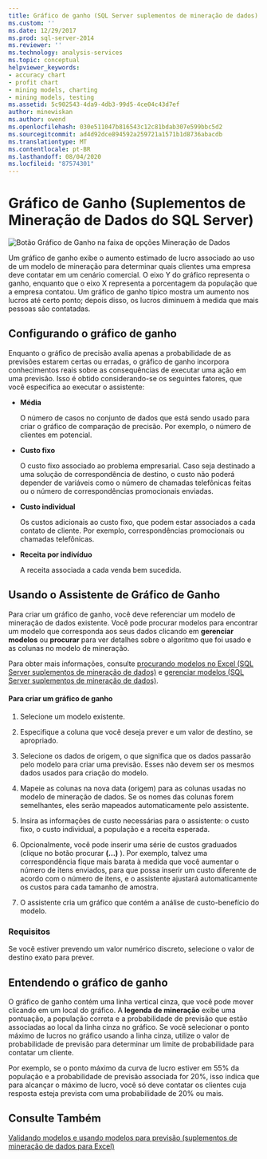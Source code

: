 ```yaml
---
title: Gráfico de ganho (SQL Server suplementos de mineração de dados) | Microsoft Docs
ms.custom: ''
ms.date: 12/29/2017
ms.prod: sql-server-2014
ms.reviewer: ''
ms.technology: analysis-services
ms.topic: conceptual
helpviewer_keywords:
- accuracy chart
- profit chart
- mining models, charting
- mining models, testing
ms.assetid: 5c902543-4da9-4db3-99d5-4ce04c43d7ef
author: minewiskan
ms.author: owend
ms.openlocfilehash: 030e511047b816543c12c81bdab307e599bbc5d2
ms.sourcegitcommit: ad4d92dce894592a259721a1571b1d8736abacdb
ms.translationtype: MT
ms.contentlocale: pt-BR
ms.lasthandoff: 08/04/2020
ms.locfileid: "87574301"
---
```

# <a name="profit-chart-sql-server-data-mining-add-ins"></a>Gráfico de Ganho (Suplementos de Mineração de Dados do SQL Server)
  ![Botão Gráfico de Ganho na faixa de opções Mineração de Dados](media/dmc-profitchart.gif "Botão Gráfico de Ganho na faixa de opções Mineração de Dados")  
  
 Um gráfico de ganho exibe o aumento estimado de lucro associado ao uso de um modelo de mineração para determinar quais clientes uma empresa deve contatar em um cenário comercial. O eixo Y do gráfico representa o ganho, enquanto que o eixo X representa a porcentagem da população que a empresa contatou. Um gráfico de ganho típico mostra um aumento nos lucros até certo ponto; depois disso, os lucros diminuem à medida que mais pessoas são contatadas.  
  
## <a name="configuring-the-profit-chart"></a>Configurando o gráfico de ganho  
 Enquanto o gráfico de precisão avalia apenas a probabilidade de as previsões estarem certas ou erradas, o gráfico de ganho incorpora conhecimentos reais sobre as consequências de executar uma ação em uma previsão. Isso é obtido considerando-se os seguintes fatores, que você especifica ao executar o assistente:  
  
-   **Média**  
  
     O número de casos no conjunto de dados que está sendo usado para criar o gráfico de comparação de precisão. Por exemplo, o número de clientes em potencial.  
  
-   **Custo fixo**  
  
     O custo fixo associado ao problema empresarial. Caso seja destinado a uma solução de correspondência de destino, o custo não poderá depender de variáveis como o número de chamadas telefônicas feitas ou o número de correspondências promocionais enviadas.  
  
-   **Custo individual**  
  
     Os custos adicionais ao custo fixo, que podem estar associados a cada contato de cliente. Por exemplo, correspondências promocionais ou chamadas telefônicas.  
  
-   **Receita por indivíduo**  
  
     A receita associada a cada venda bem sucedida.  
  
## <a name="using-the-profit-chart-wizard"></a>Usando o Assistente de Gráfico de Ganho  
 Para criar um gráfico de ganho, você deve referenciar um modelo de mineração de dados existente. Você pode procurar modelos para encontrar um modelo que corresponda aos seus dados clicando em **gerenciar modelos** ou **procurar** para ver detalhes sobre o algoritmo que foi usado e as colunas no modelo de mineração.  
  
 Para obter mais informações, consulte [procurando modelos no Excel &#40;SQL Server suplementos de mineração de dados&#41;](browsing-models-in-excel-sql-server-data-mining-add-ins.md) e [gerenciar modelos &#40;SQL Server suplementos de mineração de dados&#41;](manage-models-sql-server-data-mining-add-ins.md).  
  
#### <a name="to-create-a-profit-chart"></a>Para criar um gráfico de ganho  
  
1.  Selecione um modelo existente.  
  
2.  Especifique a coluna que você deseja prever e um valor de destino, se apropriado.  
  
3.  Selecione os dados de origem, o que significa que os dados passarão pelo modelo para criar uma previsão. Esses não devem ser os mesmos dados usados para criação do modelo.  
  
4.  Mapeie as colunas na nova data (origem) para as colunas usadas no modelo de mineração de dados. Se os nomes das colunas forem semelhantes, eles serão mapeados automaticamente pelo assistente.  
  
5.  Insira as informações de custo necessárias para o assistente: o custo fixo, o custo individual, a população e a receita esperada.  
  
6.  Opcionalmente, você pode inserir uma série de custos graduados (clique no botão procurar **(...)** ). Por exemplo, talvez uma correspondência fique mais barata à medida que você aumentar o número de itens enviados, para que possa inserir um custo diferente de acordo com o número de itens, e o assistente ajustará automaticamente os custos para cada tamanho de amostra.  
  
7.  O assistente cria um gráfico que contém a análise de custo-benefício do modelo.  
  
### <a name="requirements"></a>Requisitos  
 Se você estiver prevendo um valor numérico discreto, selecione o valor de destino exato para prever.  
  
## <a name="understanding-the-profit-chart"></a>Entendendo o gráfico de ganho  
 O gráfico de ganho contém uma linha vertical cinza, que você pode mover clicando em um local do gráfico. A **legenda de mineração** exibe uma pontuação, a população correta e a probabilidade de previsão que estão associadas ao local da linha cinza no gráfico. Se você selecionar o ponto máximo de lucros no gráfico usando a linha cinza, utilize o valor de probabilidade de previsão para determinar um limite de probabilidade para contatar um cliente.  
  
 Por exemplo, se o ponto máximo da curva de lucro estiver em 55% da população e a probabilidade de previsão associada for 20%, isso indica que para alcançar o máximo de lucro, você só deve contatar os clientes cuja resposta esteja prevista com uma probabilidade de 20% ou mais.  
  
## <a name="see-also"></a>Consulte Também  
 [Validando modelos e usando modelos para previsão &#40;suplementos de mineração de dados para Excel&#41;](validating-models-and-using-models-for-prediction-data-mining-add-ins-for-excel.md)  
  
  

